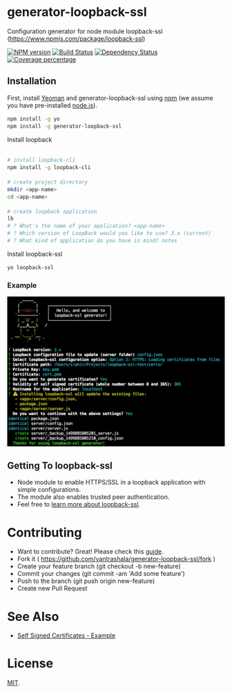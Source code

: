 # generator-loopback-ssl

Configuration generator for node module loopback-ssl (https://www.npmjs.com/package/loopback-ssl)

[![NPM version][npm-image]][npm-url] [![Build Status][travis-image]][travis-url] [![Dependency Status][daviddm-image]][daviddm-url] [![Coverage percentage][coveralls-image]][coveralls-url]


## Installation

First, install [Yeoman](http://yeoman.io) and generator-loopback-ssl using [npm](https://www.npmjs.com/) (we assume you have pre-installed [node.js](https://nodejs.org/)).

```bash
npm install -g yo
npm install -g generator-loopback-ssl
```

Install loopback

```bash

# install loopback-cli
npm install -g loopback-cli

# create project directory
mkdir <app-name>
cd <app-name>

# create loopback application
lb
# ? What's the name of your application? <app-name>
# ? Which version of LoopBack would you like to use? 3.x (current)
# ? What kind of application do you have in mind? notes
```

Install loopback-ssl

```bash
yo loopback-ssl
```
### Example
![generator-loopback-ssl](./asset/generator.png)

## Getting To loopback-ssl

 * Node module to enable HTTPS/SSL in a loopback application with simple configurations.
 * The module also enables trusted peer authentication.
 * Feel free to [learn more about loopback-ssl](https://github.com/yantrashala/loopback-ssl/blob/master/README.md).

# Contributing

 - Want to contribute? Great! Please check this [guide](https://github.com/yantrashala/generator-loopback-ssl/blob/master/CONTRIBUTING.md).
 - Fork it ( https://github.com/yantrashala/generator-loopback-ssl/fork )
 - Create your feature branch (git checkout -b new-feature)
 - Commit your changes (git commit -am 'Add some feature')
 - Push to the branch (git push origin new-feature)
 - Create new Pull Request

# See Also

 - [Self Signed Certificates - Example][self_signed]

# License

 [MIT](./LICENSE).

 [loopback]: http://loopback.io
 [loopback-ssl]: https://www.npmjs.com/package/loopback-ssl
 [trusted_peer]: https://github.com/coolaj86/nodejs-ssl-trusted-peer-example
 [self_signed]: https://github.com/coolaj86/nodejs-self-signed-certificate-example


 [npm-image]: https://badge.fury.io/js/generator-loopback-ssl.svg
 [npm-url]: https://npmjs.org/package/generator-loopback-ssl
 [travis-image]: https://travis-ci.org/yantrashala/generator-loopback-ssl.svg?branch=master
 [travis-url]: https://travis-ci.org/yantrashala/generator-loopback-ssl
 [daviddm-image]: https://david-dm.org/yantrashala/generator-loopback-ssl.svg?theme=shields.io
 [daviddm-url]: https://david-dm.org/yantrashala/generator-loopback-ssl
 [coveralls-image]: https://coveralls.io/repos/yantrashala/generator-loopback-ssl/badge.svg
 [coveralls-url]: https://coveralls.io/r/yantrashala/generator-loopback-ssl
